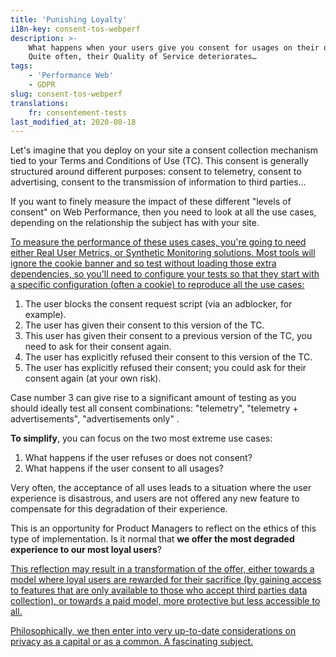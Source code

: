 ```yaml
---
title: 'Punishing Loyalty'
i18n-key: consent-tos-webperf
description: >-
    What happens when your users give you consent for usages on their data?
    Quite often, their Quality of Service deteriorates…
tags:
    - 'Performance Web'
    - GDPR
slug: consent-tos-webperf
translations:
    fr: consentement-tests
last_modified_at: 2020-08-18
---
```


Let's imagine that you deploy on your site a consent collection mechanism tied
to your Terms and Conditions of Use (TC). This consent is generally structured
around different purposes: consent to telemetry, consent to advertising, consent
to the transmission of information to third parties...

If you want to finely measure the impact of these different "levels of consent"
on Web Performance, then you need to look at all the use cases, depending on the
relationship the subject has with your site.

<ins class="bloc" datetime="2020-08-18">To measure the performance of these uses
cases, you're going to need either Real User Metrics, or Synthetic Monitoring
solutions. Most tools will ignore the cookie banner and so test without loading
those extra dependencies, so you'll need to configure your tests so that they
start with a specific configuration (often a cookie) to reproduce all the use
cases:</ins>

1. The user blocks the consent request script (via an adblocker, for example).
2. The user has given their consent to this version of the TC.
3. This user has given their consent to a previous version of the TC, you need
   to ask for their consent again.
4. The user has explicitly refused their consent to this version of the TC.
5. The user has explicitly refused their consent; you could ask for their
   consent again (at your own risk).

Case number 3 can give rise to a significant amount of testing as you should
ideally test all consent combinations: "telemetry", "telemetry +
advertisements", "advertisements only" .

**To simplify**, you can focus on the two most extreme use cases:

1. What happens if the user refuses or does not consent?
2. What happens if the user consent to all usages?

Very often, the acceptance of all uses leads to a situation where the user
experience is disastrous, and users are not offered any new feature to
compensate for this degradation of their experience.

This is an opportunity for Product Managers to reflect on the ethics of this
type of implementation. Is it normal that **we offer the most degraded
experience to our most loyal users**?

<ins class="bloc" datetime="2020-08-18">
  <p>
    This reflection may result in a
    transformation of the offer, either towards a model where loyal users are
    rewarded for their sacrifice (by gaining access to features that
    are only available to those who accept third parties data collection), or
    towards a paid model, more protective but less accessible to
    all.
  </p>
  <p>
    Philosophically, we then enter into very up-to-date considerations on
    privacy as a capital or as a common. A fascinating subject.
  </p>
</ins>

